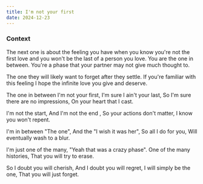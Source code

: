 ```yaml
---
title: I'm not your first
date: 2024-12-23
---
```


### Context

The next one is about the feeling you have when you know you're not the first love and you won't be the last of a person you love. You are the one in between. You're a phase that your partner may not give much thought to.

The one they will likely want to forget after they settle.
If you're familiar with this feeling I hope the infinite love you give and deserve.


<div class="poetry">

The one in between
I'm not your first,
I'm sure I ain't your last,
So I'm sure there are no impressions,
On your heart that I cast.

I'm not the start,
And I'm not the end ,
So your actions don't matter,
I know you won't repent.

I'm in between "The one",
And the "I wish it was her",
So all I do for you,
Will eventually wash to a blur.

I'm just one of the many,
"Yeah that was a crazy phase".
One of the many histories,
That you will try to erase.

So I doubt you will cherish,
And I doubt you will regret,
I will simply be the one,
That you will just forget.

</div>



